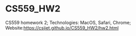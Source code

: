 # CS559_HW2
CS559 homework 2;
Technologies: MacOS, Safari, Chrome;
Website:<a href="gitpages">https://csjiet.github.io/CS559_HW2/hw2.html</a>

